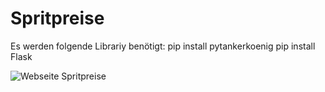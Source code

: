 # Spritpreise

Es werden folgende Librariy benötigt: 
pip install pytankerkoenig
pip install Flask

![Webseite Spritpreise](https://github.com/Seitzla/Spritpreise/assets/139221254/bd5bb92f-80c9-410c-96cc-ef78830f88ec)

